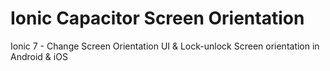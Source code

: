 # Ionic Capacitor Screen Orientation
 Ionic 7 - Change Screen Orientation UI & Lock-unlock Screen orientation in Android & iOS
